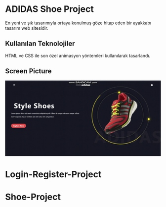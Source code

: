 <h1>ADIDAS Shoe Project</h1>

En yeni ve şık tasarımıyla ortaya konulmuş göze hitap eden bir ayakkabı tasarım web sitesidir.

<h2>Kullanılan Teknolojiler</h2>
HTML ve CSS ile son özel animasyon yöntemleri kullanılarak tasarlandı.

<h2>Screen Picture </h2>

![](screen.gif)

# Login-Register-Project
# Shoe-Project
